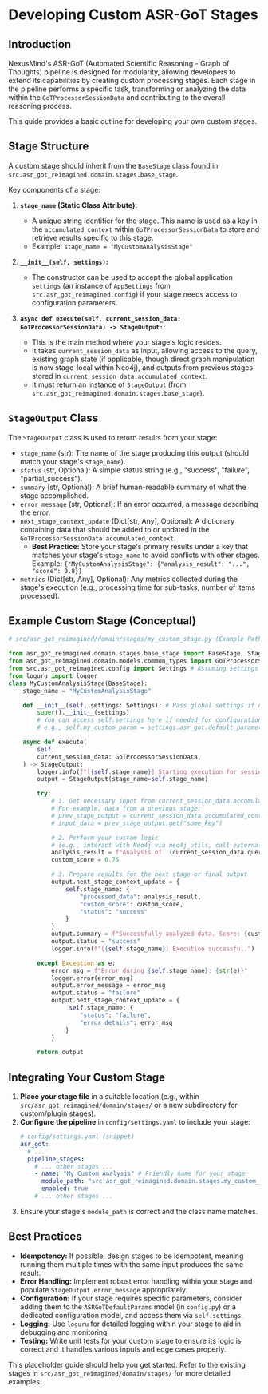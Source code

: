 # Developing Custom ASR-GoT Stages

## Introduction

NexusMind's ASR-GoT (Automated Scientific Reasoning - Graph of Thoughts) pipeline is designed for modularity, allowing developers to extend its capabilities by creating custom processing stages. Each stage in the pipeline performs a specific task, transforming or analyzing the data within the `GoTProcessorSessionData` and contributing to the overall reasoning process.

This guide provides a basic outline for developing your own custom stages.

## Stage Structure

A custom stage should inherit from the `BaseStage` class found in `src.asr_got_reimagined.domain.stages.base_stage`.

Key components of a stage:

1.  **`stage_name` (Static Class Attribute):**
    *   A unique string identifier for the stage. This name is used as a key in the `accumulated_context` within `GoTProcessorSessionData` to store and retrieve results specific to this stage.
    *   Example: `stage_name = "MyCustomAnalysisStage"`

2.  **`__init__(self, settings)`:**
    *   The constructor can be used to accept the global application `settings` (an instance of `AppSettings` from `src.asr_got_reimagined.config`) if your stage needs access to configuration parameters.

3.  **`async def execute(self, current_session_data: GoTProcessorSessionData) -> StageOutput:`:**
    *   This is the main method where your stage's logic resides.
    *   It takes `current_session_data` as input, allowing access to the query, existing graph state (if applicable, though direct graph manipulation is now stage-local within Neo4j), and outputs from previous stages stored in `current_session_data.accumulated_context`.
    *   It must return an instance of `StageOutput` (from `src.asr_got_reimagined.domain.stages.base_stage`).

## `StageOutput` Class

The `StageOutput` class is used to return results from your stage:

*   `stage_name` (str): The name of the stage producing this output (should match your stage's `stage_name`).
*   `status` (str, Optional): A simple status string (e.g., "success", "failure", "partial_success").
*   `summary` (str, Optional): A brief human-readable summary of what the stage accomplished.
*   `error_message` (str, Optional): If an error occurred, a message describing the error.
*   `next_stage_context_update` (Dict\[str, Any], Optional): A dictionary containing data that should be added to or updated in the `GoTProcessorSessionData.accumulated_context`.
    *   **Best Practice:** Store your stage's primary results under a key that matches your stage's `stage_name` to avoid conflicts with other stages.
        Example: `{"MyCustomAnalysisStage": {"analysis_result": "...", "score": 0.8}}`
*   `metrics` (Dict\[str, Any], Optional): Any metrics collected during the stage's execution (e.g., processing time for sub-tasks, number of items processed).

## Example Custom Stage (Conceptual)

```python
# src/asr_got_reimagined/domain/stages/my_custom_stage.py (Example Path)

from asr_got_reimagined.domain.stages.base_stage import BaseStage, StageOutput
from asr_got_reimagined.domain.models.common_types import GoTProcessorSessionData
from src.asr_got_reimagined.config import Settings # Assuming settings are passed
from loguru import logger
class MyCustomAnalysisStage(BaseStage):
    stage_name = "MyCustomAnalysisStage"

    def __init__(self, settings: Settings): # Pass global settings if needed
        super().__init__(settings)
        # You can access self.settings here if needed for configuration
        # e.g., self.my_custom_param = settings.asr_got.default_parameters.some_param

    async def execute(
        self,
        current_session_data: GoTProcessorSessionData,
    ) -> StageOutput:
        logger.info(f"[{self.stage_name}] Starting execution for session: {current_session_data.session_id}")
        output = StageOutput(stage_name=self.stage_name)

        try:
            # 1. Get necessary input from current_session_data.accumulated_context
            # For example, data from a previous stage:
            # prev_stage_output = current_session_data.accumulated_context.get("PreviousStageName", {})
            # input_data = prev_stage_output.get("some_key")

            # 2. Perform your custom logic
            # (e.g., interact with Neo4j via neo4j_utils, call external APIs, perform complex calculations)
            analysis_result = f"Analysis of '{current_session_data.query[:20]}...' completed."
            custom_score = 0.75

            # 3. Prepare results for the next stage or final output
            output.next_stage_context_update = {
                self.stage_name: {
                    "processed_data": analysis_result,
                    "custom_score": custom_score,
                    "status": "success"
                }
            }
            output.summary = f"Successfully analyzed data. Score: {custom_score}"
            output.status = "success"
            logger.info(f"[{self.stage_name}] Execution successful.")

        except Exception as e:
            error_msg = f"Error during {self.stage_name}: {str(e)}"
            logger.error(error_msg)
            output.error_message = error_msg
            output.status = "failure"
            output.next_stage_context_update = {
                 self.stage_name: {
                    "status": "failure",
                    "error_details": error_msg
                }
            }
            
        return output
```

## Integrating Your Custom Stage

1.  **Place your stage file** in a suitable location (e.g., within `src/asr_got_reimagined/domain/stages/` or a new subdirectory for custom/plugin stages).
2.  **Configure the pipeline** in `config/settings.yaml` to include your stage:
    ```yaml
    # config/settings.yaml (snippet)
    asr_got:
      # ...
      pipeline_stages:
        # ... other stages ...
        - name: "My Custom Analysis" # Friendly name for your stage
          module_path: "src.asr_got_reimagined.domain.stages.my_custom_stage.MyCustomAnalysisStage" # Adjust path as needed
          enabled: true
        # ... other stages ...
    ```
3.  Ensure your stage's `module_path` is correct and the class name matches.

## Best Practices

*   **Idempotency:** If possible, design stages to be idempotent, meaning running them multiple times with the same input produces the same result.
*   **Error Handling:** Implement robust error handling within your stage and populate `StageOutput.error_message` appropriately.
*   **Configuration:** If your stage requires specific parameters, consider adding them to the `ASRGoTDefaultParams` model (in `config.py`) or a dedicated configuration model, and access them via `self.settings`.
*   **Logging:** Use `loguru` for detailed logging within your stage to aid in debugging and monitoring.
*   **Testing:** Write unit tests for your custom stage to ensure its logic is correct and it handles various inputs and edge cases properly.

This placeholder guide should help you get started. Refer to the existing stages in `src/asr_got_reimagined/domain/stages/` for more detailed examples.

